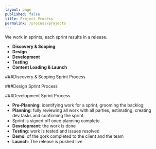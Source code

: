 ```yaml
---
layout: page
published: false
title: Project Process
permalink: /process/projects
---
```


We work in sprints, each sprint results in a release.
- **Discovery & Scoping**
- **Design**
- **Development**
- **Testing**
- **Content Loading & Launch**

###Discovery & Scoping Sprint Process

###Design Sprint Process

###Development Sprint Process
- **Pre-Planning**: identifying work for a sprint, grooming the backlog
- **Planning**: fully reviewing all work with  all parties, estimating, creating dev tasks and confirming the sprint.
- Sprint is signed off once planning complete
- **Development**: the work is done
- **Testing**: work is tested and issues resolved
- **Demo**: of the qork completed to the client and the team
- **Launch**: The release is pushed live